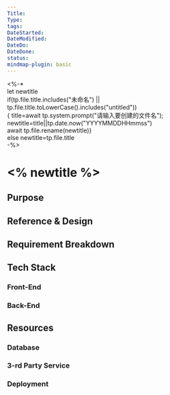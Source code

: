 ```yaml
---
Title: 
Type: 
tags: 
DateStarted: 
DateModified: 
DateDo: 
DateDone: 
status: 
mindmap-plugin: basic
---
```


<%-*  
let  newtitle  
if(tp.file.title.includes("未命名") || tp.file.title.toLowerCase().includes("untitled"))  
{ title=await tp.system.prompt("请输入要创建的文件名");  
  newtitle=title||tp.date.now("YYYYMMDDHHmmss")  
	await tp.file.rename(newtitle)}  
	else newtitle=tp.file.title  
-%>
# <% newtitle %> 
## Purpose
## Reference & Design
## Requirement Breakdown
## Tech Stack
### Front-End
### Back-End
## Resources
### Database
### 3-rd Party Service
### Deployment
